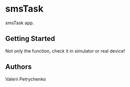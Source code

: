 # smsTask
smsTask app.

## Getting Started
Not only the function, check it in simulator or real device!

## Authors
Valerii Petrychenko
